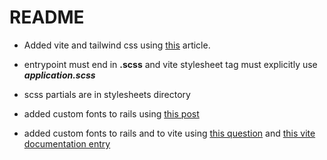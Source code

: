 # README

* Added vite and tailwind css using [this](https://dev.to/davidteren/ruby-on-rails-7-high-performance-frontend-development-with-esbuild-rollup-vite-2onj) article.

* entrypoint must end in **__.scss__** and vite stylesheet tag must explicitly use **_application.scss_**
* scss partials are in stylesheets directory
* added custom fonts to rails using [this post](https://medium.com/@alexis.teh/how-to-add-custom-fonts-to-your-rails-application-992b197c7baa)
* added custom fonts to rails and to vite using [this question](https://github.com/ElMassimo/vite_ruby/discussions/144) and [this vite documentation entry](https://vite-ruby.netlify.app/config/#watchadditionalpaths)

